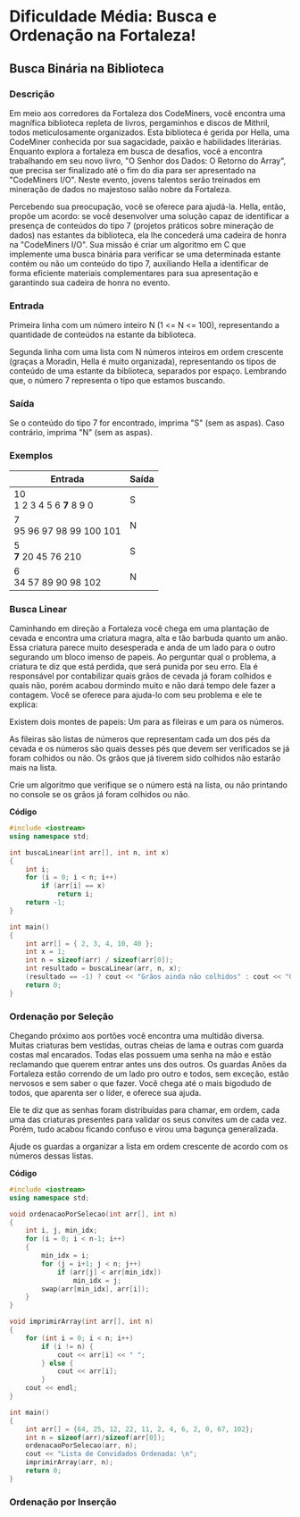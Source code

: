 # Dificuldade Média: Busca e Ordenação na Fortaleza!

## Busca Binária na Biblioteca

### Descrição
Em meio aos corredores da Fortaleza dos CodeMiners, você encontra uma magnífica biblioteca repleta de livros, pergaminhos e discos de Mithril, todos meticulosamente organizados. Esta biblioteca é gerida por Hella, uma CodeMiner conhecida por sua sagacidade, paixão e habilidades literárias. Enquanto explora a fortaleza em busca de desafios, você a encontra trabalhando em seu novo livro, "O Senhor dos Dados: O Retorno do Array", que precisa ser finalizado até o fim do dia para ser apresentado na "CodeMiners I/O". Neste evento, jovens talentos serão treinados em mineração de dados no majestoso salão nobre da Fortaleza.

Percebendo sua preocupação, você se oferece para ajudá-la. Hella, então, propõe um acordo: se você desenvolver uma solução capaz de identificar a presença de conteúdos do tipo 7 (projetos práticos sobre mineração de dados) nas estantes da biblioteca, ela lhe concederá uma cadeira de honra na "CodeMiners I/O". Sua missão é criar um algoritmo em C que implemente uma busca binária para verificar se uma determinada estante contém ou não um conteúdo do tipo 7, auxiliando Hella a identificar de forma eficiente materiais complementares para sua apresentação e garantindo sua cadeira de honra no evento.

### Entrada
Primeira linha com um número inteiro N (1 <= N <= 100), representando a quantidade de conteúdos na estante da biblioteca.

Segunda linha com uma lista com N números inteiros em ordem crescente (graças a Moradin, Hella é muito organizada), representando os tipos de conteúdo de uma estante da biblioteca, separados por espaço. Lembrando que, o número 7 representa o tipo que estamos buscando.

### Saída
Se o conteúdo do tipo 7 for encontrado, imprima "S" (sem as aspas). Caso contrário, imprima "N" (sem as aspas).

### Exemplos

| **Entrada** | **Saída** |
|---|---|
| 10 <br> 1 2 3 4 5 6 **7** 8 9 0 | S |
| 7 <br> 95 96 97 98 99 100 101 | N |
| 5 <br> **7** 20 45 76 210 | S |
| 6 <br> 34 57 89 90 98 102 | N |

### Busca Linear

Caminhando em direção a Fortaleza você chega em uma plantação de cevada e encontra uma criatura magra, alta e tão barbuda quanto um anão. Essa criatura parece muito desesperada e anda de um lado para o outro segurando um bloco imenso de papeis. Ao perguntar qual o problema, a criatura te diz que está perdida, que será punida por seu erro. Ela é responsável por contabilizar quais grãos de cevada já foram colhidos e quais não, porém acabou dormindo muito e não dará tempo dele fazer a contagem. Você se oferece para ajuda-lo com seu problema e ele te explica:

Existem dois montes de papeis: Um para as fileiras e um para os números.

As fileiras são listas de números que representam cada um dos pés da cevada e os números são quais desses pés que devem ser verificados se já foram colhidos ou não. Os grãos que já tiverem sido colhidos não estarão mais na lista.

Crie um algoritmo que verifique se o número está na lista, ou não printando no console se os grãos já foram colhidos ou não.

**Código**

```cpp
#include <iostream>
using namespace std;

int buscaLinear(int arr[], int n, int x)
{
    int i;
    for (i = 0; i < n; i++)
        if (arr[i] == x)
            return i;
    return -1;
}

int main()
{
    int arr[] = { 2, 3, 4, 10, 40 };
    int x = 1;
    int n = sizeof(arr) / sizeof(arr[0]);
    int resultado = buscaLinear(arr, n, x);
    (resultado == -1) ? cout << "Grãos ainda não colhidos" : cout << "Grãos já colhidos" << resultado;
    return 0;
}
```

### Ordenação por Seleção

Chegando próximo aos portões você encontra uma multidão diversa. Muitas criaturas bem vestidas, outras cheias de lama e outras com guarda costas mal encarados. Todas elas possuem uma senha na mão e estão reclamando que querem entrar antes uns dos outros. Os guardas Anões da Fortaleza estão correndo de um lado pro outro e todos, sem exceção, estão nervosos e sem saber o que fazer. Você chega até o mais bigodudo de todos, que aparenta ser o líder, e oferece sua ajuda. 

Ele te diz que as senhas foram distribuídas para chamar, em ordem, cada uma das criaturas presentes para validar os seus convites um de cada vez. Porém, tudo acabou ficando confuso e virou uma bagunça generalizada.

Ajude os guardas a organizar a lista em ordem crescente de acordo com os números dessas listas.

**Código**

```cpp
#include <iostream>
using namespace std;

void ordenacaoPorSelecao(int arr[], int n)
{
    int i, j, min_idx;
    for (i = 0; i < n-1; i++)
    {
        min_idx = i;
        for (j = i+1; j < n; j++)
            if (arr[j] < arr[min_idx])
                min_idx = j;
        swap(arr[min_idx], arr[i]);
    }
}

void imprimirArray(int arr[], int n)
{
    for (int i = 0; i < n; i++)
        if (i != n) {
            cout << arr[i] << " ";
        } else {
            cout << arr[i];
        }
    cout << endl;
}

int main()
{
    int arr[] = {64, 25, 12, 22, 11, 2, 4, 6, 2, 0, 67, 102};
    int n = sizeof(arr)/sizeof(arr[0]);
    ordenacaoPorSelecao(arr, n);
    cout << "Lista de Convidados Ordenada: \n";
    imprimirArray(arr, n);
    return 0;
}
```

### Ordenação por Inserção
